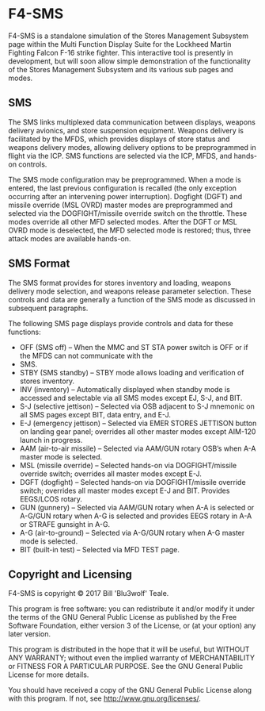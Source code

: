# F4-SMS
F4-SMS is a standalone simulation of the Stores Management Subsystem page within the Multi Function Display Suite for the Lockheed Martin Fighting Falcon F-16 strike fighter. This interactive tool is presently in development, but will soon allow simple demonstration of the functionality of the Stores Management Subsystem and its various sub pages and modes.

## SMS
The SMS links multiplexed data communication between displays, weapons delivery avionics, and store suspension equipment. Weapons delivery is facilitated by the MFDS, which provides displays of store status and weapons delivery modes, allowing delivery options to be preprogrammed in flight via the ICP. SMS functions are selected via the ICP, MFDS, and hands-on controls. 

The SMS mode configuration may be preprogrammed. When a mode is entered, the last previous configuration is recalled (the only exception occurring after an intervening power interruption). Dogfight (DGFT) and missile override (MSL OVRD) master modes are preprogrammed and selected via the DOGFIGHT/missile override switch on the throttle. These modes override all other MFD selected modes. After the DGFT or MSL OVRD mode is deselected, the MFD selected mode is restored; thus, three attack modes are available hands-on.

## SMS Format
The SMS format provides for stores inventory and loading, weapons delivery mode selection, and weapons release parameter selection. These controls and data are generally a function of the SMS mode as discussed in subsequent paragraphs.

The following SMS page displays provide controls and data for these functions:
+ OFF (SMS off) – When the MMC and ST STA power switch is OFF or if the MFDS can not communicate with the
+ SMS.
+ STBY (SMS standby) – STBY mode allows loading and verification of stores inventory.
+ INV (inventory) – Automatically displayed when standby mode is accessed and selectable via all SMS modes except EJ, S-J, and BIT.
+ S-J (selective jettison) – Selected via OSB adjacent to S-J mnemonic on all SMS pages except BIT, data entry, and E-J.
+ E-J (emergency jettison) – Selected via EMER STORES JETTISON button on landing gear panel; overrides all other master modes except AIM-120 launch in progress.
+ AAM (air-to-air missile) – Selected via AAM/GUN rotary OSB’s when A-A master mode is selected.
+ MSL (missile override) – Selected hands-on via DOGFIGHT/missile override switch; overrides all master modes except E-J.
+ DGFT (dogfight) – Selected hands-on via DOGFIGHT/missile override switch; overrides all master modes except E-J and BIT. Provides EEGS/LCOS rotary.
+ GUN (gunnery) – Selected via AAM/GUN rotary when A-A is selected or A-G/GUN rotary when A-G is selected and provides EEGS rotary in A-A or STRAFE gunsight in A-G.
+ A-G (air-to-ground) – Selected via A-G/GUN rotary when A-G master mode is selected.
+ BIT (built-in test) – Selected via MFD TEST page.

## Copyright and Licensing
F4-SMS is copyright © 2017 Bill 'Blu3wolf' Teale. 

This program is free software: you can redistribute it and/or modify it under the terms of the GNU General Public License as published by the Free Software Foundation, either version 3 of the License, or (at your option) any later version.

This program is distributed in the hope that it will be useful, but WITHOUT ANY WARRANTY; without even the implied warranty of MERCHANTABILITY or FITNESS FOR A PARTICULAR PURPOSE.  See the GNU General Public License for more details.

You should have received a copy of the GNU General Public License along with this program.  If not, see <http://www.gnu.org/licenses/>.

